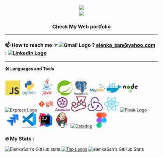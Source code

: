 <div id="header" align="center">
  <a href="https://elenanurullina.vercel.app/" role="button">
  <img src="https://media.giphy.com/media/L1R1tvI9svkIWwpVYr/giphy.gif" width="400"/> 
   </a>
  <div>
  <img src="https://cdn0.iconfinder.com/data/icons/flat-round-arrow-arrow-head/512/Red_Arrow_Top-2-512.png" width="30"/> 
  <h3> Check My Web portfolio </h3>
  </div>
</div>

*** 
### 📫 How to reach me  ☞  <img src="https://1000logos.net/wp-content/uploads/2021/05/Gmail-logo.png" alt="Gmail Logo" width="60px" height="40px">  ? elenka_san@yahoo.com  :  [<img src="https://upload.wikimedia.org/wikipedia/commons/thumb/c/ca/LinkedIn_logo_initials.png/768px-LinkedIn_logo_initials.png" alt="LinkedIn Logo" width="40px" height="40px">](https://www.linkedin.com/in/elena-nurullina/) 
<!-- [My Web portfolio](https://elenanurullina.vercel.app/)  -->

*** 
 **:hammer_and_wrench: Languages and Tools**

[<img src="https://github.com/devicons/devicon/blob/master/icons/javascript/javascript-original.svg" alt="JavaScript Logo" width="50px" height="50px">](https://developer.mozilla.org/en-US/docs/Web/JavaScript)
[<img src="https://github.com/devicons/devicon/blob/master/icons/python/python-original-wordmark.svg" alt="Python Logo" width="50px" height="50px">](https://www.python.org/)
[<img src="https://github.com/devicons/devicon/blob/master/icons/java/java-original-wordmark.svg" alt="Java" width="60px" height="60px">](https://www.java.com/en/)
[<img src="https://github.com/devicons/devicon/blob/master/icons/spring/spring-original.svg" alt="SpringBoot" width="50px" height="50px">](https://spring.io/projects/spring-boot)
[<img src="https://github.com/devicons/devicon/blob/master/icons/postgresql/postgresql-original-wordmark.svg" alt="Psql Logo" width="50px" height="50px">](https://www.postgresql.org/)
[<img src="https://github.com/devicons/devicon/blob/master/icons/mysql/mysql-original-wordmark.svg" alt="MySQL" width="50px" height="50px">](https://www.mysql.com/)
[<img src="https://github.com/devicons/devicon/blob/master/icons/docker/docker-plain.svg" alt="Docker" width="50px" height="50px">](https://hub.docker.com/)
[<img src="https://github.com/devicons/devicon/blob/master/icons/nodejs/nodejs-original-wordmark.svg" alt="NodeJS Logo" width="50px" height="50px">](https://nodejs.org/en/)
[<img src="https://user-images.githubusercontent.com/11978772/40430986-a0eb7b92-5e63-11e8-80eb-43fe07f664a6.png" alt="Express Logo" height="50px">](https://expressjs.com/)
[<img src="https://github.com/devicons/devicon/blob/master/icons/git/git-plain-wordmark.svg" alt="Git Logo" width="50px" height="50px">](https://git-scm.com/)
[<img src="https://github.com/devicons/devicon/blob/master/icons/jasmine/jasmine-original-wordmark.svg" alt="Jasmine Logo" width="50px" height="50px">](https://jasmine.github.io/)
[<img src="https://github.com/devicons/devicon/blob/master/icons/jest/jest-plain.svg" alt="Jest Logo" width="50px" height="50px">](https://jestjs.io/)
[<img src="https://github.com/devicons/devicon/blob/master/icons/redux/redux-original.svg" alt="Redux Logo" width="50px" height="50px">](https://redux.js.org/)
[<img src="https://github.com/devicons/devicon/blob/master/icons/react/react-original.svg" alt="React Logo" width="50px" height="50px">](https://reactjs.org/)
[<img src="https://miro.medium.com/max/1200/1*fD3qqMWNyfJ85XST9c1H2g.png" alt="Flask Logo" height="50px">](https://flask.palletsprojects.com/en/2.0.x/)
[<img src="https://github.com/devicons/devicon/blob/master/icons/jira/jira-original.svg" alt="Jira" width="50px" height="50px">](https://github.com/devicons/devicon/tree/master/icons/jira)
[<img src="https://github.com/devicons/devicon/blob/master/icons/vscode/vscode-original-wordmark.svg" alt="VSCode"  width="50px" height="50px">](https://code.visualstudio.com/)
[<img src="https://github.com/devicons/devicon/blob/master/icons/intellij/intellij-original.svg" alt="IntelliJ Idea"  width="50px" height="50px">](https://www.jetbrains.com/)
[<img src="https://github.com/devicons/devicon/blob/master/icons/jenkins/jenkins-original.svg" alt="Jenkins" width="50px" height="50px" background="orange">](https://www.jenkins.io/)
[<img src="https://imgix.datadoghq.com/img/about/presskit/usage/logousage_purple.png?auto=format&fit=max&w=847&dpr=2" alt="Datadog" width="70px" height="50px">](https://www.datadoghq.com/)
[<img src="https://github.com/devicons/devicon/blob/master/icons/figma/figma-original.svg" alt="Figma Logo" width="50px" height="50px">](https://www.figma.com/)

<!-- [<img src="https://upload.wikimedia.org/wikipedia/commons/thumb/1/18/ISO_C%2B%2B_Logo.svg/1280px-ISO_C%2B%2B_Logo.svg.png" alt="C++ Logo" width="50px" height="50px">](https://isocpp.org/) -->
<!-- [<img src="https://docs.microsoft.com/cs-cz/windows/images/csharp-logo.png" alt="C# Logo" width="60px" height="60px">](https://docs.microsoft.com/en-us/dotnet/csharp/) -->

### :fire: My Stats :

<!-- [![ElenkaSan's GitHub Streak](http://github-readme-streak-stats.herokuapp.com?user=ElenkaSan&theme=radical)](https://git.io/streak-stats) 
 [![ElenkaSan's Streak](https://streak-stats.demolab.com/?user=ElenkaSan&theme=radical)](https://git.io/streak-stats)-->
 ![ElenkaSan's GitHub stats](https://github-readme-stats.vercel.app/api?username=ElenkaSan&show_icons=true&theme=synthwave) [![Top Langs](https://github-readme-stats.vercel.app/api/top-langs/?username=ElenkaSan&layout=compact&theme=synthwave)](https://github.com/anuraghazra/github-readme-stats)
 <img src="https://streak-stats.demolab.com?user=elenkaSan&theme=radical&hide_border=true" alt="elenkaSan's GitHub Stats" />
<!-- ![ElenkaSan's GitHub stats](https://github-readme-stats.vercel.app/api?username=elenkasan&show_icons=true&theme=dracula) -->


<!--
**ElenkaSan/ElenkaSan** is a ✨ _special_ ✨ repository because its `README.md` (this file) appears on your GitHub profile.

Here are some ideas to get you started:

- 🔭 I’m currently working on ...
- 🌱 I’m currently learning ...
- 👯 I’m looking to collaborate on ...
- 🤔 I’m looking for help with ...
- 💬 Ask me about ...
- 📫 How to reach me: ...
- 😄 Pronouns: ...
- ⚡ Fun fact: ...
-->

